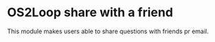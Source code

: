# OS2Loop share with a friend

This module makes users able to share questions with friends pr email.
